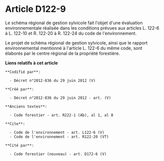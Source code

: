 # Article D122-9

Le schéma régional de gestion sylvicole fait l'objet d'une évaluation environnementale réalisée dans les conditions prévues
aux articles L. 122-6 à L. 122-10 et R. 122-20 à R. 122-24 du code de l'environnement. 

Le projet de schéma régional de gestion sylvicole, ainsi que le rapport environnemental mentionné à l'article L. 122-6 du
même code, sont élaborés par le centre régional de la propriété forestière.

**Liens relatifs à cet article**

	**Codifié par**:

	  - Décret n°2012-836 du 29 juin 2012 (V)

	**Créé par**:

	  - Décret n°2012-836 du 29 juin 2012 - art. (V)

	**Anciens textes**:

	  - Code forestier - art. R222-1 (Ab), al 1, al 8

	**Cite**:

	  - Code de l'environnement - art. L122-6 (V)
	  - Code de l'environnement - art. R122-20 (VT)

	**Cité par**:

	  - Code forestier (nouveau) - art. D172-6 (V)
